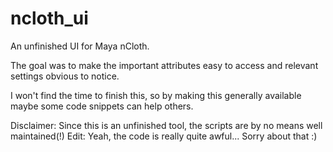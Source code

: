 # ncloth_ui
An unfinished UI for Maya nCloth.

The goal was to make the important attributes easy to access and relevant settings obvious to notice.

I won't find the time to finish this, so by making this generally available maybe some code snippets can help others.

Disclaimer: Since this is an unfinished tool, the scripts are by no means well maintained(!)
Edit: Yeah, the code is really quite awful... Sorry about that :)
